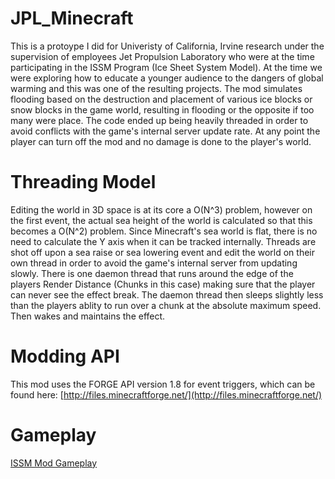 # JPL_Minecraft

This is a protoype I did for Univeristy of California, Irvine research under the supervision of employees Jet Propulsion Laboratory who were at the time participating in the ISSM Program (Ice Sheet System Model). At the time we were exploring how to educate a younger audience to the dangers of global warming and this was one of the resulting projects. The mod simulates flooding based on the destruction and placement of various ice blocks or snow blocks in the game world, resulting in flooding or the opposite if too many were place. The code ended up being heavily threaded in order to avoid conflicts with the game's internal server update rate. At any point the player can turn off the mod and no damage is done to the player's world.

# Threading Model
Editing the world in 3D space is at its core a O(N^3) problem, however on the first event, the actual sea height of the world is calculated so that this becomes a O(N^2) problem. Since Minecraft's sea world is flat, there is no need to calculate the Y axis when it can be tracked internally. Threads are shot off upon a sea raise or sea lowering event and edit the world on their own thread  in order to avoid the game's internal server from updating slowly. There is one daemon thread that runs around the edge of the players Render Distance (Chunks in this case) making sure that the player can never see the effect break. The daemon thread then sleeps slightly less than the players ablity to run over a chunk at the absolute maximum speed. Then wakes and maintains the effect.

# Modding API

This mod uses the FORGE API version 1.8 for event triggers, which can be found here: [http://files.minecraftforge.net/](http://files.minecraftforge.net/)

# Gameplay
[ISSM Mod Gameplay](https://youtu.be/SM0dxJYghGM)
